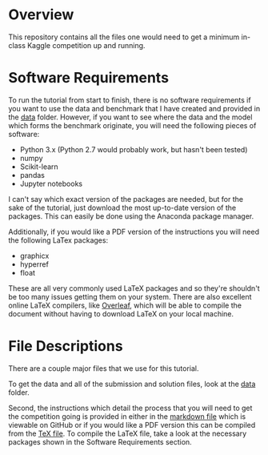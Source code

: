 # Overview
This repository contains all the files one would need to get a minimum
in-class Kaggle competition up and running. 

# Software Requirements
To run the tutorial from start to finish, there is no software requirements if
you want to use the data and benchmark that I have created and provided in the
[data](/data) folder. However, if you want to see
where the data and the model which forms the benchmark originate, you will need
the following pieces of software:

* Python 3.x (Python 2.7 would probably work, but hasn't been tested)
* numpy 
* Scikit-learn
* pandas
* Jupyter notebooks

I can't say which exact version of the packages are needed, but for the sake
of the tutorial, just download the most up-to-date version of the packages.
This can easily be done using the Anaconda package manager.

Additionally, if you would like a PDF version of the instructions you will
need the following LaTex packages:

* graphicx
* hyperref
* float

These are all very commonly used LaTeX packages and so they're shouldn't
be too many issues getting them on your system. There are also excellent
online LaTeX compilers, like [Overleaf](https://www.overleaf.com), which will
be able to compile the document without having to download LaTeX on your local
machine.

# File Descriptions
There are a couple major files that we use for this tutorial.

To get the data and all of the submission and solution files, look at the 
[data](/data) folder.

Second, the instructions which detail the process that you will need to get
the competition going is provided in either in the 
[markdown file](instructions.md) which is viewable on GitHub or if you would 
like a PDF version this can be compiled from the [TeX file](instructions.tex).
To compile the LaTeX file, take a look at the necessary packages shown in 
the Software Requirements section.
